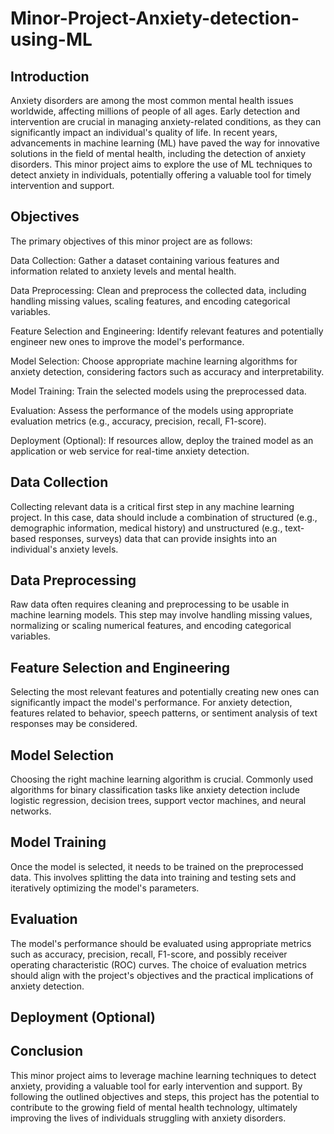 # Minor-Project-Anxiety-detection-using-ML
## Introduction
Anxiety disorders are among the most common mental health issues worldwide, affecting millions of people of all ages. Early detection and intervention are crucial in managing anxiety-related conditions, as they can significantly impact an individual's quality of life. In recent years, advancements in machine learning (ML) have paved the way for innovative solutions in the field of mental health, including the detection of anxiety disorders. This minor project aims to explore the use of ML techniques to detect anxiety in individuals, potentially offering a valuable tool for timely intervention and support.

## Objectives
The primary objectives of this minor project are as follows:

Data Collection: Gather a dataset containing various features and information related to anxiety levels and mental health.

Data Preprocessing: Clean and preprocess the collected data, including handling missing values, scaling features, and encoding categorical variables.

Feature Selection and Engineering: Identify relevant features and potentially engineer new ones to improve the model's performance.

Model Selection: Choose appropriate machine learning algorithms for anxiety detection, considering factors such as accuracy and interpretability.

Model Training: Train the selected models using the preprocessed data.

Evaluation: Assess the performance of the models using appropriate evaluation metrics (e.g., accuracy, precision, recall, F1-score).

Deployment (Optional): If resources allow, deploy the trained model as an application or web service for real-time anxiety detection.

## Data Collection
Collecting relevant data is a critical first step in any machine learning project. In this case, data should include a combination of structured (e.g., demographic information, medical history) and unstructured (e.g., text-based responses, surveys) data that can provide insights into an individual's anxiety levels.

## Data Preprocessing
Raw data often requires cleaning and preprocessing to be usable in machine learning models. This step may involve handling missing values, normalizing or scaling numerical features, and encoding categorical variables.

## Feature Selection and Engineering
Selecting the most relevant features and potentially creating new ones can significantly impact the model's performance. For anxiety detection, features related to behavior, speech patterns, or sentiment analysis of text responses may be considered.

## Model Selection
Choosing the right machine learning algorithm is crucial. Commonly used algorithms for binary classification tasks like anxiety detection include logistic regression, decision trees, support vector machines, and neural networks.

## Model Training
Once the model is selected, it needs to be trained on the preprocessed data. This involves splitting the data into training and testing sets and iteratively optimizing the model's parameters.

## Evaluation
The model's performance should be evaluated using appropriate metrics such as accuracy, precision, recall, F1-score, and possibly receiver operating characteristic (ROC) curves. The choice of evaluation metrics should align with the project's objectives and the practical implications of anxiety detection.

## Deployment (Optional)


## Conclusion
This minor project aims to leverage machine learning techniques to detect anxiety, providing a valuable tool for early intervention and support. By following the outlined objectives and steps, this project has the potential to contribute to the growing field of mental health technology, ultimately improving the lives of individuals struggling with anxiety disorders.
